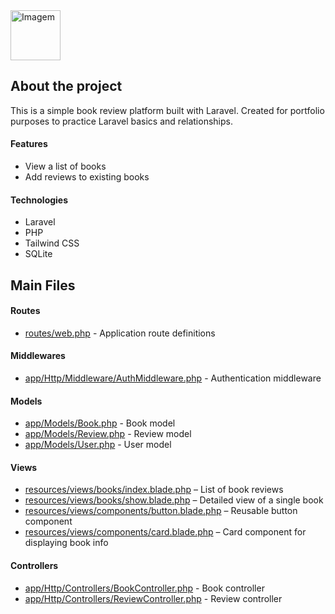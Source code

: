 <img src="https://github.com/user-attachments/assets/9bb08b29-b35b-4094-b49d-6642bd7ce705" alt="Imagem" height="80">

## About the project

This is a simple book review platform built with Laravel. Created for portfolio purposes to practice Laravel basics and relationships.

#### Features

- View a list of books  
- Add reviews to existing books  

#### Technologies

- Laravel  
- PHP  
- Tailwind CSS  
- SQLite  

## Main Files

#### Routes

- [routes/web.php](routes/web.php) - Application route definitions

#### Middlewares

- [app/Http/Middleware/AuthMiddleware.php](app/Http/Middleware/AuthMiddleware.php) - Authentication middleware  

#### Models

- [app/Models/Book.php](app/Models/Book.php) - Book model
- [app/Models/Review.php](app/Models/Review.php) - Review model
- [app/Models/User.php](app/Models/User.php) - User model

#### Views

- [resources/views/books/index.blade.php](resources/views/books/index.blade.php) – List of book reviews  
- [resources/views/books/show.blade.php](resources/views/books/show.blade.php) – Detailed view of a single book  
- [resources/views/components/button.blade.php](resources/views/components/button.blade.php) – Reusable button component  
- [resources/views/components/card.blade.php](resources/views/components/card.blade.php) – Card component for displaying book info 

#### Controllers

- [app/Http/Controllers/BookController.php](app/Http/Controllers/BookController.php) - Book controller  
- [app/Http/Controllers/ReviewController.php](app/Http/Controllers/ReviewController.php) - Review controller  
